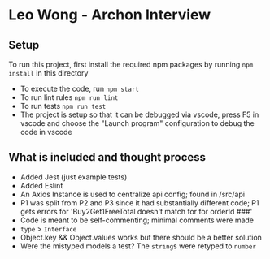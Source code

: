# Leo Wong - Archon Interview

## Setup

To run this project, first install the required npm packages by running `npm install` in this directory

- To execute the code, run `npm start`
- To run lint rules `npm run lint`
- To run tests `npm run test`
- The project is setup so that it can be debugged via vscode, press F5 in vscode and choose the "Launch program" configuration to debug the code in vscode

## What is included and thought process

- Added Jest (just example tests)
- Added Eslint
- An Axios Instance is used to centralize api config; found in /src/api
- P1 was split from P2 and P3 since it had substantially different code; P1 gets errors for 'Buy2Get1FreeTotal doesn't match for for orderId ###'
- Code is meant to be self-commenting; minimal comments were made
- `type` > `Interface`
- Object.key && Object.values works but there should be a better solution
- Were the mistyped models a test? The `string`s were retyped to `number`
